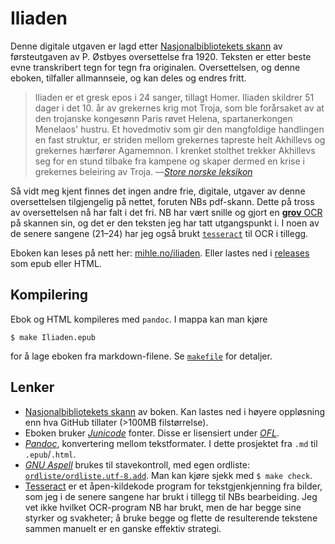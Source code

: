 # Iliaden

Denne digitale utgaven er lagd etter [Nasjonalbibliotekets
skann](https://www.nb.no/items/URN:NBN:no-nb_digibok_2009102100002) av
førsteutgaven av P. Østbyes oversettelse fra 1920. Teksten er etter beste evne
transkribert tegn for tegn fra originalen. Oversettelsen, og denne eboken,
tilfaller allmannseie, og kan deles og endres fritt.

> Iliaden er et gresk epos i 24 sanger, tillagt Homer. Iliaden skildrer 51
> dager i det 10. år av grekernes krig mot Troja, som ble forårsaket av at den
> trojanske kongesønn Paris røvet Helena, spartanerkongen Menelaos' hustru. Et
> hovedmotiv som gir den mangfoldige handlingen en fast struktur, er striden
> mellom grekernes tapreste helt Akhillevs og grekernes hærfører Agamemnon.
> I krenket stolthet trekker Akhillevs seg for en stund tilbake fra kampene og
> skaper dermed en krise i grekernes beleiring av Troja.
> —[*Store norske leksikon*](https://snl.no/Iliaden)

Så vidt meg kjent finnes det ingen andre frie, digitale, utgaver av denne
oversettelsen tilgjengelig på nettet, foruten NBs pdf-skann. Dette på tross av
oversettelsen nå har falt i det fri. NB har vært snille og gjort en [**grov**
OCR](original/iliaden-tekst.txt) på skannen sin, og det er den teksten jeg har
tatt utgangspunkt i. I noen av de senere sangene (21–24) har jeg også brukt
[`tesseract`](https://github.com/tesseract-ocr/tesseract) til OCR i tillegg.

Eboken kan leses på nett her:
[mihle.no/iliaden](https://www.mihle.no/iliaden). Eller lastes ned i
[releases](https://github.com/ubesluttsom/iliaden/releases) som epub eller HTML.

## Kompilering

Ebok og HTML kompileres med `pandoc`. I mappa kan man kjøre

    $ make Iliaden.epub

for å lage eboken fra markdown-filene. Se [`makefile`](makefile) for detaljer.

## Lenker

* [Nasjonalbibliotekets
  skann](https://www.nb.no/items/URN:NBN:no-nb_digibok_2009102100002) av boken.
  Kan lastes ned i høyere oppløsning enn hva GitHub tillater (>100MB filstørrelse).
* Eboken bruker [*Junicode*](https://junicode.sourceforge.io/) fonter. Disse er
  lisensiert under [*OFL*](http://scripts.sil.org/OFL).
* [*Pandoc*](https://pandoc.org/), konvertering mellom tekstformater. I dette
  prosjektet fra `.md` til `.epub`/`.html`.
* [*GNU Aspell*](http://aspell.net/) brukes til stavekontroll, med egen ordliste:
  [`ordliste/ordliste.utf-8.add`](ordliste/ordliste.utf-8.add). Man kan kjøre sjekk
  med `$ make check`.
* [Tesseract](https://github.com/tesseract-ocr/tesseract) er et åpen-kildekode
  program for tekstgjenkjenning fra bilder, som jeg i de senere sangene har brukt
  i tillegg til NBs bearbeiding. Jeg vet ikke hvilket OCR-program NB har brukt,
  men de har begge sine styrker og svakheter; å bruke begge og flette de
  resulterende tekstene sammen manuelt er en ganske effektiv strategi.
